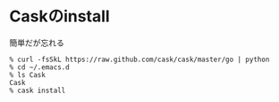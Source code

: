 # Caskのinstall
簡単だが忘れる
````
% curl -fsSkL https://raw.github.com/cask/cask/master/go | python
% cd ~/.emacs.d
% ls Cask
Cask
% cask install
